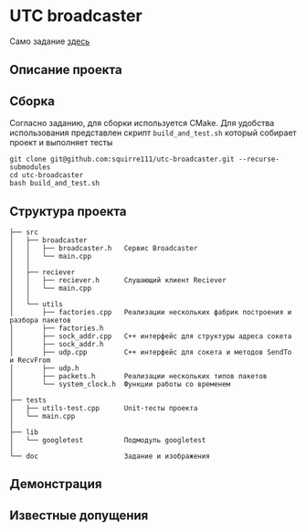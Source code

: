# UTC broadcaster

Само задание [здесь](TASK.md)

## Описание проекта

## Сборка

Согласно заданию, для сборки используется CMake. Для удобства использования представлен скрипт `build_and_test.sh` который собирает проект и выполняет тесты

```
git clone git@github.com:squirre111/utc-broadcaster.git --recurse-submodules
cd utc-broadcaster
bash build_and_test.sh
```

## Структура проекта

```
├── src
│   ├── broadcaster
│   │   ├── broadcaster.h   Сервис Broadcaster
│   │   └── main.cpp
│   │
│   ├── reciever
│   │   ├── reciever.h      Слушающий клиент Reciever
│   │   └── main.cpp
│   │
│   └── utils
│       ├── factories.cpp   Реализации нескольких фабрик построения и разбора пакетов
│       ├── factories.h
│       ├── sock_addr.cpp   C++ интерфейс для структуры адреса сокета
│       ├── sock_addr.h
│       ├── udp.cpp         C++ интерфейс для сокета и методов SendTo и RecvFrom
│       ├── udp.h
│       ├── packets.h       Реализации нескольких типов пакетов
│       └── system_clock.h  Функции работы со временем
│
├── tests
│   ├── utils-test.cpp      Unit-тесты проекта
│   └── main.cpp
│
├── lib
│   └── googletest          Подмодуль googletest
│
└── doc                     Задание и изображения
```

## Демонстрация

## Известные допущения

